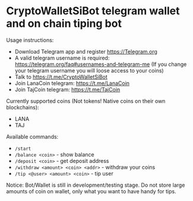 # CryptoWalletSiBot telegram wallet and on chain tiping bot

Usage instructions:
- Download Telegram app and register https://Telegram.org
- A valid telegram username is required: https://telegram.org/faq#usernames-and-telegram-me (If you change your telegram username you will loose access to your coins)
- Talk to https://t.me/CryptoWalletSiBot
- Join LanaCoin telegram: https://t.me/LanaCoin 
- Join TajCoin telegram: https://t.me/TajCoin

Currently supported coins (Not tokens! Native coins on their own blockchains):
- LANA 
- TAJ
    
Available commands:
* `/start`
* `/balance <coin>` - show balance
* `/deposit <coin>` - get deposit address
* `/withdraw <amount> <coin> <addr>` - withdraw your coins
* `/tip <@user> <amount> <coin>` - tip user
    
Notice: Bot/Wallet is still in development/testing stage. Do not store large amounts of coin on wallet, only what you want to have handy for tips.

